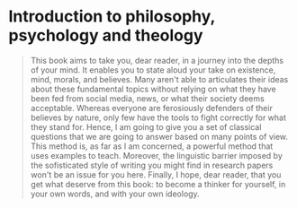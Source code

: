 # Introduction to philosophy, psychology and theology

> This book aims to take you, dear reader, in a journey into the depths of your mind. It enables you to state aloud your take on existence, mind, morals, and believes. Many aren't able to articulates their ideas about these fundamental topics without relying on what they have been fed from social media, news, or what their society deems acceptable. Whereas everyone are ferosiously defenders of their believes by nature, only few have the tools to fight correctly for what they stand for. Hence, I am going to give you a set of classical questions that we are going to answer based on many points of view. This method is, as far as I am concerned, a powerful method that uses examples to teach. Moreover, the linguistic barrier imposed by the sofisticated style of writing you might find in research papers won't be an issue for you here. Finally, I hope, dear reader, that you get what deserve from this book: to become a thinker for yourself, in your own words, and with your own ideology.
